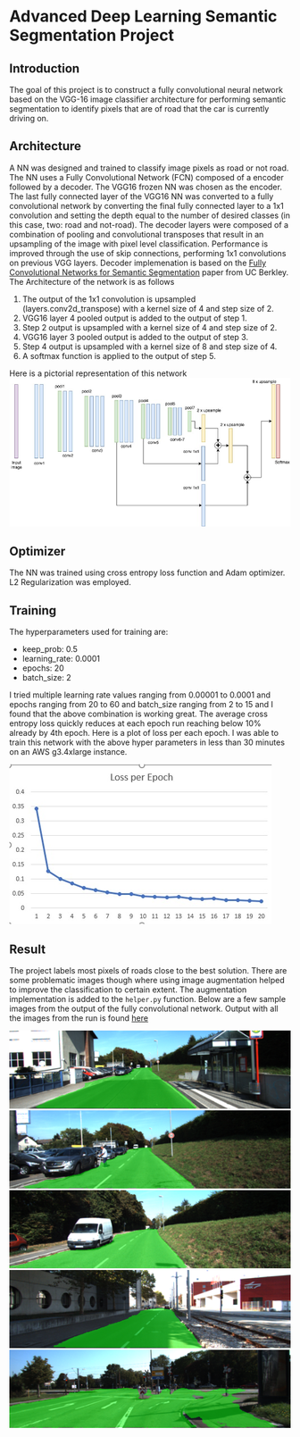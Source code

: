 # Advanced Deep Learning Semantic Segmentation Project

## Introduction

The goal of this project is to construct a fully convolutional neural network based on the VGG-16 image classifier architecture for performing semantic segmentation to identify pixels that are of road that the car is currently driving on.

## Architecture

A NN was designed and trained to classify image pixels as road or not road. The NN uses a Fully Convolutional Network (FCN) composed of a encoder followed by a decoder. The VGG16 frozen NN was chosen as the encoder. The last fully connected layer of the VGG16 NN was converted to a fully convolutional network by converting the final fully connected layer to a 1x1 convolution and setting the depth equal to the number of desired classes (in this case, two: road and not-road). The decoder layers were composed of a combination of pooling and convolutional transposes that result in an upsampling of the image with pixel level classification. Performance is improved through the use of skip connections, performing 1x1 convolutions on previous VGG layers. Decoder implemenation is based on the [Fully Convolutional Networks for Semantic Segmentation](https://arxiv.org/abs/1605.06211) paper from UC Berkley.
The Architecture of the network is as follows

1. The output of the 1x1 convolution is upsampled (layers.conv2d_transpose) with a kernel size of 4 and step size of 2.
2. VGG16 layer 4 pooled output is added to the output of step 1.
3. Step 2 output is upsampled with a kernel size of 4 and step size of 2.
4. VGG16 layer 3 pooled output is added to the output of step 3.
5. Step 4 output is upsampled with a kernel size of 8 and step size of 4.
6. A softmax function is applied to the output of step 5.

Here is a pictorial representation of this network
![](VGG16_sem_segm.jpg)

## Optimizer 

The NN was trained using cross entropy loss function and Adam optimizer. L2 Regularization was employed.

## Training

The hyperparameters used for training are:

* keep_prob: 0.5
* learning_rate: 0.0001
* epochs: 20
* batch_size: 2

I tried multiple learning rate values ranging from 0.00001 to 0.0001 and epochs ranging from 20 to 60 and batch_size ranging from 2 to 15 and I found that the above combination is working great. The average cross entropy loss quickly reduces at each epoch run reaching below 10% already by 4th epoch. Here is a plot of loss per each epoch. I was able to train this network with the above hyper parameters in less than 30 minutes on an AWS g3.4xlarge instance.

![](Loss%20Per%20Epoch.jpg)

## Result

The project labels most pixels of roads close to the best solution. There are some problematic images though where using image augmentation helped to improve the classification to certain extent. The augmentation implementation is added to the ``helper.py`` function. Below are a few sample images from the output of the fully convolutional network. Output with all the images from the run is found [here](https://github.com/vikram216/CarND-Semantic-Segmentation/tree/master/1535203709.823805)

![](sample_img1.png)
![](sample_img2.png)
![](sample_img3.png)
![](sample_img4.png)
![](sample_img5.png)

